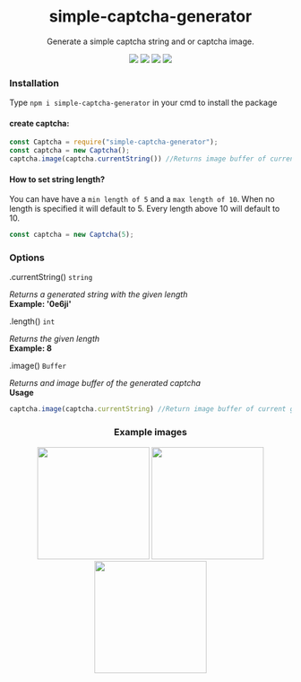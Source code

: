 <div align="center">

# simple-captcha-generator
  
Generate a simple captcha string and or captcha image.
  
 <img src="https://img.shields.io/github/languages/top/Nidrux/simple-captcha-generator">
 <img src="https://img.shields.io/codacy/grade/415e4c6f1c5648098bdd039f7666212f">
 <img src="https://img.shields.io/github/repo-size/Nidrux/simple-captcha-generator">
 <a href="https://www.npmjs.com/package/simple-captcha-generator"><img src="https://img.shields.io/npm/v/simple-captcha-generator"></a>
 </div>
 
### Installation

Type `npm i simple-captcha-generator` in your cmd to install the package


#### create captcha:
```js
const Captcha = require("simple-captcha-generator");
const captcha = new Captcha();
captcha.image(captcha.currentString()) //Returns image buffer of current generated string (possible to add your own string)
```
#### How to set string length?

You can have have a `min length of 5` and a `max length of 10`. When no length is specified it will default to 5. Every length above 10 will default to 10.

```js
const captcha = new Captcha(5);
```
### Options

.currentString() `string`

  <i>Returns a generated string with the given length</i><br>
  <strong>Example: '0e6ji'</strong>

.length() `int`

  <i>Returns the given length</i><br>
  <strong>Example: 8</strong>

.image() `Buffer`

  <i>Returns and image buffer of the generated captcha</i><br>
  <strong>Usage</strong>
  ```js
  captcha.image(captcha.currentString) //Return image buffer of current generated string
  ```

<div align="center">
  
### Example images
  
<img src="https://cdn.discordapp.com/attachments/861785154980806696/861981966785576960/file.jpg" display="inline-block" width="200px" height="auto">
<img src="https://media.discordapp.net/attachments/861785154980806696/861981905394335775/file.jpg" display="inline-block" width="200px" height="auto">
<img src="https://cdn.discordapp.com/attachments/861785154980806696/861982300664234004/file.jpg" display="inline-block" width="200px" height="auto">
</div>
